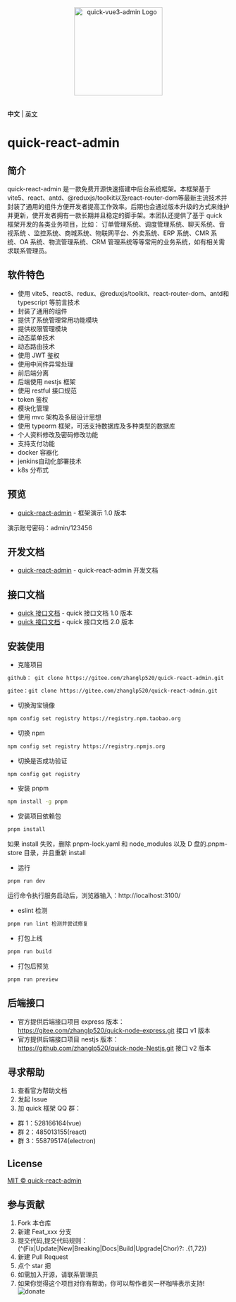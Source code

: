 <div align="center"> <a href="https://gitee.com/zhanglp520/quick-vue3-admin.git"> <img alt="quick-vue3-admin Logo" width="200" height="200" src="https://raw.githubusercontent.com/wiki/zhanglp520/quick-vue3-admin/logo.png"> </a> <br> <br>
</div>

**中文** | [英文](./README.en.md)

# quick-react-admin

## 简介

quick-react-admin 是一款免费开源快速搭建中后台系统框架。本框架基于 vite5、react、antd、@reduxjs/toolkit以及react-router-dom等最新主流技术并封装了通用的组件方便开发者提高工作效率。后期也会通过版本升级的方式来维护并更新，使开发者拥有一款长期并且稳定的脚手架。本团队还提供了基于 quick 框架开发的各类业务项目，比如： 订单管理系统、调度管理系统、聊天系统、音视系统 、监控系统、商城系统、物联网平台、外卖系统、ERP 系统、CMR 系统、OA 系统、物流管理系统、CRM 管理系统等等常用的业务系统，如有相关需求联系管理员。

## 软件特色

- 使用 vite5、react8、redux、@reduxjs/toolkit、react-router-dom、antd和 typescript 等前言技术
- 封装了通用的组件
- 提供了系统管理常用功能模块
- 提供权限管理模块
- 动态菜单技术
- 动态路由技术
- 使用 JWT 鉴权
- 使用中间件异常处理
- 前后端分离
- 后端使用 nestjs 框架
- 使用 restful 接口规范
- token 鉴权
- 模块化管理
- 使用 mvc 架构及多层设计思想
- 使用 typeorm 框架，可活支持数据库及多种类型的数据库
- 个人资料修改及密码修改功能
- 支持支付功能
- docker 容器化
- jenkins自动化部署技术
- k8s 分布式


## 预览

-   [quick-react-admin](https://react.quick.ainiteam.com/) - 框架演示 1.0 版本

演示账号密码：admin/123456

## 开发文档

-   [quick-react-admin](https://doc.quick.ainiteam.com/react) - quick-react-admin 开发文档

## 接口文档

-   [quick 接口文档](https://console-docs.apipost.cn/preview/0e11a2eb3c3883a7/4fff7a394c074ac7) - quick 接口文档 1.0 版本
-   [quick 接口文档](https://console-docs.apipost.cn/preview/52de13c4d013470f/e5aa6f10d52601f7) - quick 接口文档 2.0 版本

## 安装使用

-   克隆项目

```bash
github： git clone https://gitee.com/zhanglp520/quick-react-admin.git

gitee：git clone https://gitee.com/zhanglp520/quick-react-admin.git

```

-   切换淘宝镜像

```bash
npm config set registry https://registry.npm.taobao.org
```

-   切换 npm

```bash
npm config set registry https://registry.npmjs.org

```

-   切换是否成功验证

```bash
npm config get registry
```

-   安装 pnpm

```bash
npm install -g pnpm
```

-   安装项目依赖包

```bash
pnpm install
```

如果 install 失败，删除 pnpm-lock.yaml 和 node_modules 以及 D 盘的.pnpm-store 目录，并且重新 install

-   运行

```bash
pnpm run dev
```

运行命令执行服务启动后，浏览器输入：http://localhost:3100/

-   eslint 检测

```bash
pnpm run lint 检测并尝试修复
```

-   打包上线

```bash
pnpm run build
```

-   打包后预览

```bash
pnpm run preview
```

## 后端接口

-   官方提供后端接口项目 express 版本：https://gitee.com/zhanglp520/quick-node-express.git 接口 v1 版本
-   官方提供后端接口项目 nestjs 版本：https://github.com/zhanglp520/quick-node-Nestjs.git 接口 v2 版本

## 寻求帮助

1. 查看官方帮助文档
2. 发起 Issue
3. 加 quick 框架 QQ 群：

-   群 1：528166164(vue)
-   群 2：485013155(react)
-   群 3：558795174(electron)

## License

[MIT © quick-react-admin](./LICENSE)

## 参与贡献

1.  Fork 本仓库
2.  新建 Feat_xxx 分支
3.  提交代码,提交代码规则：(^(Fix|Update|New|Breaking|Docs|Build|Upgrade|Chor)?: .{1,72})
4.  新建 Pull Request
5.  点个 star 把
6.  如需加入开源，请联系管理员
7.  如果你觉得这个项目对你有帮助，你可以帮作者买一杯咖啡表示支持!
    ![donate](https://raw.githubusercontent.com/wiki/zhanglp520/quick-vue3-admin/20230430121236.png)
